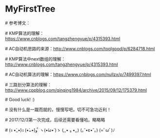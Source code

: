 ﻿# MyFirstTree

﻿# 参考博文：

﻿# KMP算法的理解：https://www.cnblogs.com/tangzhengyue/p/4315393.html

﻿# AC自动机思路的来源：http://www.cnblogs.com/toolgood/p/6284718.html

﻿# KMP算法中next数组的理解：http://www.cnblogs.com/tangzhengyue/p/4315393.html

﻿# AC自动机算法的理解：https://www.cnblogs.com/nullzx/p/7499397.html

﻿# 三路划分算法的理解：http://www.cppblog.com/qinqing1984/archive/2015/09/12/175379.html

﻿# Good luck! :)
 
﻿# 没有什么是一蹴而就的，慢慢写吧，切不可急功近利！
 
﻿# 2017/12/3第一次完成，后续还需要看懂哈。略略略
 
﻿# (ง •̀_•́)ง   (•̀ᴗ•́)و ̑̑  ヽ(•̀ω•́ )ゝ  (,,• ₃ •,,)   (｡˘•ε•˘｡)   (=ﾟωﾟ)ﾉ
